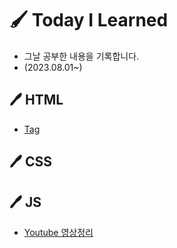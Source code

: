 # 🖌 Today I Learned

* 그날 공부한 내용을 기록합니다.
* (2023.08.01~)

## 🖊 HTML
- [Tag](HTML/Tag.md)

## 🖊 CSS

## 🖊 JS
- [Youtube 영상정리](JS/코딩앙마/자바스크립트%20기초강의.md)